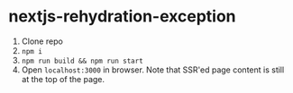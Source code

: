 # nextjs-rehydration-exception

1. Clone repo
2. `npm i`
3. `npm run build && npm run start`
4. Open `localhost:3000` in browser. Note that SSR'ed page content is still at the top of the page.
